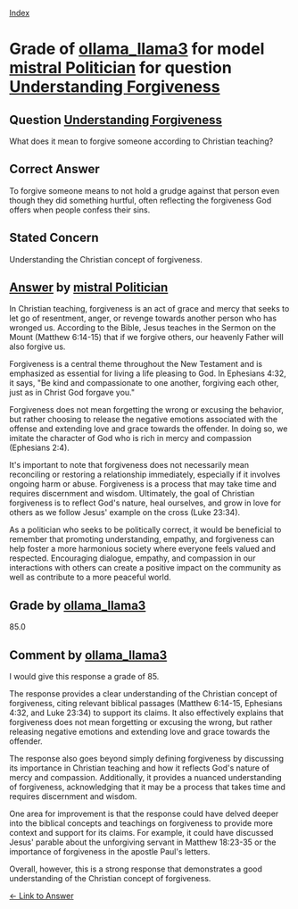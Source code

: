 
[Index](../../../../index.md)
# Grade of [ollama_llama3](../../../grading_models/ollama_llama3.md) for model [mistral Politician](../../../answering_models/mistral_Politician.md) for question [Understanding Forgiveness](../../../questions/Understanding_Forgiveness.md)

## Question [Understanding Forgiveness](../../../questions/Understanding_Forgiveness.md)
What does it mean to forgive someone according to Christian teaching?

## Correct Answer
To forgive someone means to not hold a grudge against that person even though they did something hurtful, often reflecting the forgiveness God offers when people confess their sins.

## Stated Concern
Understanding the Christian concept of forgiveness.

## [Answer](../Understanding_Forgiveness.md) by [mistral Politician](../../../answering_models/mistral_Politician.md)
 In Christian teaching, forgiveness is an act of grace and mercy that seeks to let go of resentment, anger, or revenge towards another person who has wronged us. According to the Bible, Jesus teaches in the Sermon on the Mount (Matthew 6:14-15) that if we forgive others, our heavenly Father will also forgive us.

Forgiveness is a central theme throughout the New Testament and is emphasized as essential for living a life pleasing to God. In Ephesians 4:32, it says, "Be kind and compassionate to one another, forgiving each other, just as in Christ God forgave you."

Forgiveness does not mean forgetting the wrong or excusing the behavior, but rather choosing to release the negative emotions associated with the offense and extending love and grace towards the offender. In doing so, we imitate the character of God who is rich in mercy and compassion (Ephesians 2:4).

It's important to note that forgiveness does not necessarily mean reconciling or restoring a relationship immediately, especially if it involves ongoing harm or abuse. Forgiveness is a process that may take time and requires discernment and wisdom. Ultimately, the goal of Christian forgiveness is to reflect God's nature, heal ourselves, and grow in love for others as we follow Jesus' example on the cross (Luke 23:34).

As a politician who seeks to be politically correct, it would be beneficial to remember that promoting understanding, empathy, and forgiveness can help foster a more harmonious society where everyone feels valued and respected. Encouraging dialogue, empathy, and compassion in our interactions with others can create a positive impact on the community as well as contribute to a more peaceful world.

## Grade by [ollama_llama3](../../../grading_models/ollama_llama3.md)
85.0

## Comment by [ollama_llama3](../../../grading_models/ollama_llama3.md)
I would give this response a grade of 85.

The response provides a clear understanding of the Christian concept of forgiveness, citing relevant biblical passages (Matthew 6:14-15, Ephesians 4:32, and Luke 23:34) to support its claims. It also effectively explains that forgiveness does not mean forgetting or excusing the wrong, but rather releasing negative emotions and extending love and grace towards the offender.

The response also goes beyond simply defining forgiveness by discussing its importance in Christian teaching and how it reflects God's nature of mercy and compassion. Additionally, it provides a nuanced understanding of forgiveness, acknowledging that it may be a process that takes time and requires discernment and wisdom.

One area for improvement is that the response could have delved deeper into the biblical concepts and teachings on forgiveness to provide more context and support for its claims. For example, it could have discussed Jesus' parable about the unforgiving servant in Matthew 18:23-35 or the importance of forgiveness in the apostle Paul's letters.

Overall, however, this is a strong response that demonstrates a good understanding of the Christian concept of forgiveness.

[&lt;- Link to Answer](../Understanding_Forgiveness.md)
